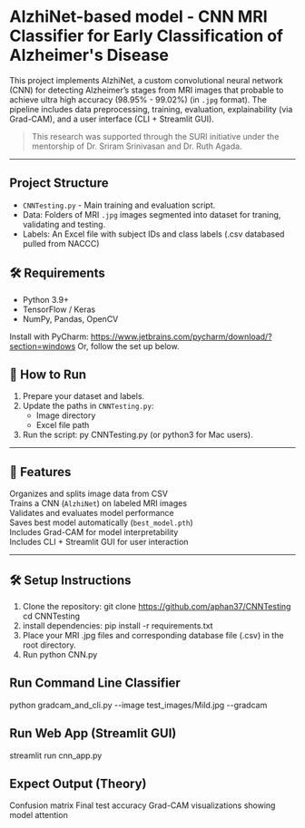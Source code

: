 # AlzhiNet-based model - CNN MRI Classifier for Early Classification of Alzheimer's Disease

This project implements AlzhiNet, a custom convolutional neural network (CNN) for detecting Alzheimer’s stages from MRI images that probable to achieve ultra high accuracy (98.95% - 99.02%) (in `.jpg` format). The pipeline includes data preprocessing, training, evaluation, explainability (via Grad-CAM), and a user interface (CLI + Streamlit GUI).

> This research was supported through the SURI initiative under the mentorship of Dr. Sriram Srinivasan and Dr. Ruth Agada.

---

## Project Structure
- `CNNTesting.py` - Main training and evaluation script.
- Data: Folders of MRI `.jpg` images segmented into dataset for traning, validating and testing.
- Labels: An Excel file with subject IDs and class labels (.csv databased pulled from NACCC)

## 🛠️ Requirements
- Python 3.9+
- TensorFlow / Keras
- NumPy, Pandas, OpenCV

Install with PyCharm: https://www.jetbrains.com/pycharm/download/?section=windows
Or, follow the set up below.

## 🚀 How to Run
1. Prepare your dataset and labels.
2. Update the paths in `CNNTesting.py`:
   - Image directory
   - Excel file path
3. Run the script: py CNNTesting.py (or python3 for Mac users).
---
## 🚀 Features
Organizes and splits image data from CSV  
Trains a CNN (`AlzhiNet`) on labeled MRI images  
Validates and evaluates model performance  
Saves best model automatically (`best_model.pth`)  
Includes Grad-CAM for model interpretability  
Includes CLI + Streamlit GUI for user interaction

---
## 🛠️ Setup Instructions
1. Clone the repository:
   git clone https://github.com/aphan37/CNNTesting
   cd CNNTesting
2. install dependencies:
   pip install -r requirements.txt
3. Place your MRI .jpg files and corresponding database file (.csv) in the root directory.
4. Run python CNN.py
   
## Run Command Line Classifier
python gradcam_and_cli.py --image test_images/Mild.jpg --gradcam
## Run Web App (Streamlit GUI)
streamlit run cnn_app.py
## Expect Output (Theory)
Confusion matrix
Final test accuracy
Grad-CAM visualizations showing model attention
